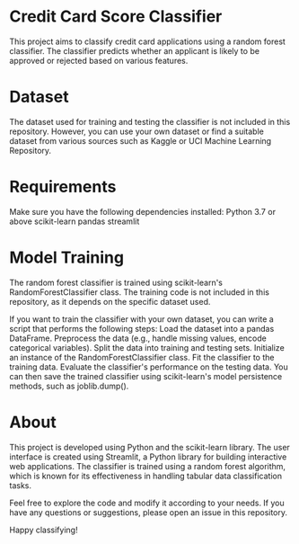 # Credit Card Score Classifier
This project aims to classify credit card applications using a random forest classifier. The classifier predicts whether an applicant is likely to be approved or rejected based on various features.

# Dataset
The dataset used for training and testing the classifier is not included in this repository. However, you can use your own dataset or find a suitable dataset from various sources such as Kaggle or UCI Machine Learning Repository.

# Requirements
Make sure you have the following dependencies installed:
Python 3.7 or above
scikit-learn
pandas
streamlit

# Model Training
The random forest classifier is trained using scikit-learn's RandomForestClassifier class. The training code is not included in this repository, as it depends on the specific dataset used.

If you want to train the classifier with your own dataset, you can write a script that performs the following steps:
Load the dataset into a pandas DataFrame.
Preprocess the data (e.g., handle missing values, encode categorical variables).
Split the data into training and testing sets.
Initialize an instance of the RandomForestClassifier class.
Fit the classifier to the training data.
Evaluate the classifier's performance on the testing data.
You can then save the trained classifier using scikit-learn's model persistence methods, such as joblib.dump().

# About
This project is developed using Python and the scikit-learn library. The user interface is created using Streamlit, a Python library for building interactive web applications. The classifier is trained using a random forest algorithm, which is known for its effectiveness in handling tabular data classification tasks.

Feel free to explore the code and modify it according to your needs. If you have any questions or suggestions, please open an issue in this repository.

Happy classifying!







